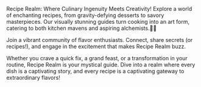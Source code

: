 Recipe Realm: Where Culinary Ingenuity Meets Creativity! Explore a world of enchanting recipes, from gravity-defying desserts to savory masterpieces. Our visually stunning guides turn cooking into an art form, catering to both kitchen mavens and aspiring alchemists.🍝🍝

Join a vibrant community of flavor enthusiasts. Connect, share secrets (or recipes!), and engage in the excitement that makes Recipe Realm buzz.

Whether you crave a quick fix, a grand feast, or a transformation in your routine, Recipe Realm is your mystical guide. Dive into a realm where every dish is a captivating story, and every recipe is a captivating gateway to extraordinary flavors!
